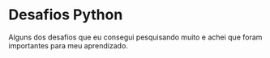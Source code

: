 # Desafios Python
 Alguns dos desafios que eu consegui pesquisando muito e achei que foram importantes para meu aprendizado.
